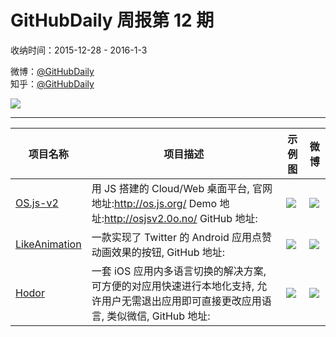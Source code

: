 # GitHubDaily 周报第 12 期

收纳时间：2015-12-28 - 2016-1-3

微博：[@GitHubDaily](https://weibo.com/GitHubDaily)    
知乎：[@GitHubDaily](https://www.zhihu.com/people/githubdaily)

![](https://raw.githubusercontent.com/GitHubDaily/GitHubDaily/master/assets/weixin.png)

---

项目名称 | 项目描述 | 示例图 | 微博
--- | --- | --- | ---
[OS.js-v2](status.github_url) | 用 JS 搭建的 Cloud/Web 桌面平台, 官网地址:http://os.js.org/ Demo 地址:http://osjsv2.0o.no/ GitHub 地址: | ![](http://ww4.sinaimg.cn/large/006fiYtfjw1ezmjuug3ghj31hc0u0kdv.jpg) | [![](https://raw.githubusercontent.com/GitHubDaily/GitHubDaily/master/assets/sina_logo.png)](https://weibo.com/5722964389/DbrSd4Vda)
[LikeAnimation](status.github_url) | 一款实现了 Twitter 的 Android 应用点赞动画效果的按钮, GitHub 地址: | ![](http://ww1.sinaimg.cn/large/006fiYtfjw1ezfttheol0g305b05bt9p.gif) | [![](https://raw.githubusercontent.com/GitHubDaily/GitHubDaily/master/assets/sina_logo.png)](https://weibo.com/5722964389/DaGyTb9aX)
[Hodor](status.github_url) | 一套 iOS 应用内多语言切换的解决方案, 可方便的对应用快速进行本地化支持, 允许用户无需退出应用即可直接更改应用语言, 类似微信, GitHub 地址: | ![](http://ww1.sinaimg.cn/large/006fiYtfjw1eze5qlvtqpj31kw12mn1p.jpg) | [![](https://raw.githubusercontent.com/GitHubDaily/GitHubDaily/master/assets/sina_logo.png)](https://weibo.com/5722964389/DaxeT6hof)
